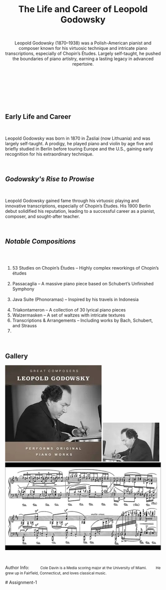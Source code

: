 <!DOCTYPE html>
<html lang="en">
<head>
    <meta charset="UTF-8"
    meta name="viewport" content="width=device-width, initial-scale1.0">
    <meta name="author" content="Cole Davin">
    <meta name="description" content="An informationsl webpage about Leopold Godowsky">
    <meta name="keywords" content="Leopold Godowsky, Chopin Studies, Passacaglia">
    <title> All About Leopold Godowsky</title>
</head>
<body>
    <header>
        <h1> The Life and Career of Leopold Godowsky </h1>
        <p> Leopold Godowsky (1870–1938) was a Polish-American pianist and
composer known for his virtuosic technique and intricate piano transcriptions, especially of Chopin’s Études. Largely self-taught, he pushed the boundaries of piano artistry, earning a lasting legacy in advanced repertoire. </p>
    </header>
<!-- This is the main area -->
 <main>
    <!-- Section 1 -->
<section>
    <h2>Early Life and Career</h2>
    <p>Leopold Godowsky was born in 1870 in Žasliai (now Lithuania) and was largely self-taught. A prodigy, he played piano and violin by age five and briefly studied in Berlin before touring Europe and the U.S., gaining early recognition for his extraordinary technique.
</section>
<!-- Section 2-->
 <section>
    <em> <h2>Godowsky's Rise to Prowise</h2> </em>
    <p>Leopold Godowsky gained fame through his virtuosic playing and innovative transcriptions, especially of Chopin’s Études. His 1900 Berlin debut solidified his reputation, leading
to a successful career as a pianist, composer, and sought-after teacher.<p>


 </section>
 <!--Section 3-->
 <section>
   <em> <h2>Notable Compositions</h2> </em> 
    <ol> 
        <li>53 Studies on Chopin’s Études – Highly complex reworkings of Chopin’s études</li>
        <li>Passacaglia – A massive piano piece based on Schubert’s Unfinished Symphony</li>
        <li>Java Suite (Phonoramas) – Inspired by his travels in Indonesia</li>
        <li>Triakontameron – A collection of 30 lyrical piano pieces</li>
        <li>Walzermasken – A set of waltzes with intricate textures</li>
        <li>Transcriptions & Arrangements – Including works by Bach, Schubert, and Strauss<li>
    </ol>
 </ul>
 </section>
 <!--Section 5-->
 <section> 
<h2> Gallery </h2>
  <img src="images/Image 2.jpg" alt="Gallery Image 2">
  <img src="images/Image1.jpg" alt="Gallery Image 1">
  <img src="images/Image 3.jpg" alt="Gallery Image 3"
    <p></p>
</p>
 </main>

<section> 
 <footer>
    <p>Author Info:
    <small> 
    Cole Davin is a Media scoring major at the University of Miami.
        He grew up in Fairfield, Connecticut, and loves classical music.</small> </p> </section> </footer>
</body>
</html># Assignment-1